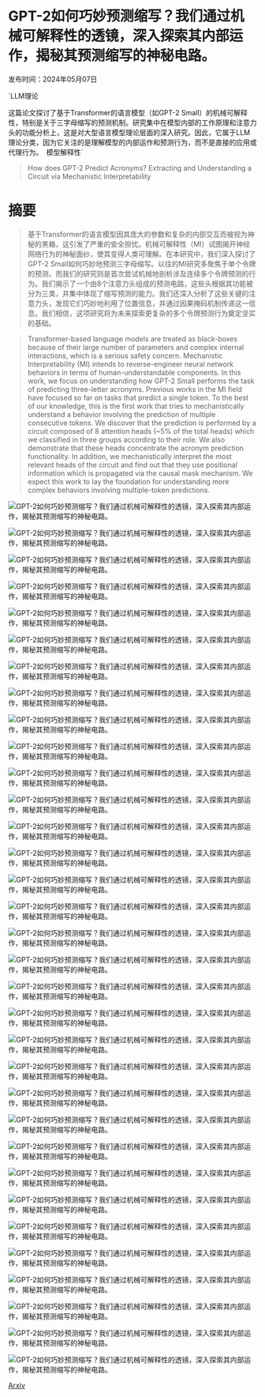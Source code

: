 # GPT-2如何巧妙预测缩写？我们通过机械可解释性的透镜，深入探索其内部运作，揭秘其预测缩写的神秘电路。

发布时间：2024年05月07日

`LLM理论

这篇论文探讨了基于Transformer的语言模型（如GPT-2 Small）的机械可解释性，特别是关于三字母缩写的预测机制。研究集中在模型内部的工作原理和注意力头的功能分析上，这是对大型语言模型理论层面的深入研究。因此，它属于LLM理论分类，因为它关注的是理解模型的内部运作和预测行为，而不是直接的应用或代理行为。` `模型解释性`

> How does GPT-2 Predict Acronyms? Extracting and Understanding a Circuit via Mechanistic Interpretability

# 摘要

> 基于Transformer的语言模型因其庞大的参数和复杂的内部交互而被视为神秘的黑箱，这引发了严重的安全担忧。机械可解释性（MI）试图揭开神经网络行为的神秘面纱，使其变得人类可理解。在本研究中，我们深入探讨了GPT-2 Small如何巧妙地预测三字母缩写。以往的MI研究多聚焦于单个令牌的预测，而我们的研究则是首次尝试机械地剖析涉及连续多个令牌预测的行为。我们揭示了一个由8个注意力头组成的预测电路，这些头根据其功能被分为三类，并集中体现了缩写预测的能力。我们还深入分析了这些关键的注意力头，发现它们巧妙地利用了位置信息，并通过因果掩码机制传递这一信息。我们相信，这项研究将为未来探索更复杂的多个令牌预测行为奠定坚实的基础。

> Transformer-based language models are treated as black-boxes because of their large number of parameters and complex internal interactions, which is a serious safety concern. Mechanistic Interpretability (MI) intends to reverse-engineer neural network behaviors in terms of human-understandable components. In this work, we focus on understanding how GPT-2 Small performs the task of predicting three-letter acronyms. Previous works in the MI field have focused so far on tasks that predict a single token. To the best of our knowledge, this is the first work that tries to mechanistically understand a behavior involving the prediction of multiple consecutive tokens. We discover that the prediction is performed by a circuit composed of 8 attention heads (~5% of the total heads) which we classified in three groups according to their role. We also demonstrate that these heads concentrate the acronym prediction functionality. In addition, we mechanistically interpret the most relevant heads of the circuit and find out that they use positional information which is propagated via the causal mask mechanism. We expect this work to lay the foundation for understanding more complex behaviors involving multiple-token predictions.

![GPT-2如何巧妙预测缩写？我们通过机械可解释性的透镜，深入探索其内部运作，揭秘其预测缩写的神秘电路。](../../../paper_images/2405.04156/x1.png)

![GPT-2如何巧妙预测缩写？我们通过机械可解释性的透镜，深入探索其内部运作，揭秘其预测缩写的神秘电路。](../../../paper_images/2405.04156/x2.png)

![GPT-2如何巧妙预测缩写？我们通过机械可解释性的透镜，深入探索其内部运作，揭秘其预测缩写的神秘电路。](../../../paper_images/2405.04156/x3.png)

![GPT-2如何巧妙预测缩写？我们通过机械可解释性的透镜，深入探索其内部运作，揭秘其预测缩写的神秘电路。](../../../paper_images/2405.04156/x4.png)

![GPT-2如何巧妙预测缩写？我们通过机械可解释性的透镜，深入探索其内部运作，揭秘其预测缩写的神秘电路。](../../../paper_images/2405.04156/x5.png)

![GPT-2如何巧妙预测缩写？我们通过机械可解释性的透镜，深入探索其内部运作，揭秘其预测缩写的神秘电路。](../../../paper_images/2405.04156/x6.png)

![GPT-2如何巧妙预测缩写？我们通过机械可解释性的透镜，深入探索其内部运作，揭秘其预测缩写的神秘电路。](../../../paper_images/2405.04156/x7.png)

![GPT-2如何巧妙预测缩写？我们通过机械可解释性的透镜，深入探索其内部运作，揭秘其预测缩写的神秘电路。](../../../paper_images/2405.04156/x8.png)

![GPT-2如何巧妙预测缩写？我们通过机械可解释性的透镜，深入探索其内部运作，揭秘其预测缩写的神秘电路。](../../../paper_images/2405.04156/x9.png)

![GPT-2如何巧妙预测缩写？我们通过机械可解释性的透镜，深入探索其内部运作，揭秘其预测缩写的神秘电路。](../../../paper_images/2405.04156/x10.png)

![GPT-2如何巧妙预测缩写？我们通过机械可解释性的透镜，深入探索其内部运作，揭秘其预测缩写的神秘电路。](../../../paper_images/2405.04156/x11.png)

![GPT-2如何巧妙预测缩写？我们通过机械可解释性的透镜，深入探索其内部运作，揭秘其预测缩写的神秘电路。](../../../paper_images/2405.04156/x12.png)

![GPT-2如何巧妙预测缩写？我们通过机械可解释性的透镜，深入探索其内部运作，揭秘其预测缩写的神秘电路。](../../../paper_images/2405.04156/x13.png)

![GPT-2如何巧妙预测缩写？我们通过机械可解释性的透镜，深入探索其内部运作，揭秘其预测缩写的神秘电路。](../../../paper_images/2405.04156/x14.png)

![GPT-2如何巧妙预测缩写？我们通过机械可解释性的透镜，深入探索其内部运作，揭秘其预测缩写的神秘电路。](../../../paper_images/2405.04156/x15.png)

![GPT-2如何巧妙预测缩写？我们通过机械可解释性的透镜，深入探索其内部运作，揭秘其预测缩写的神秘电路。](../../../paper_images/2405.04156/x16.png)

![GPT-2如何巧妙预测缩写？我们通过机械可解释性的透镜，深入探索其内部运作，揭秘其预测缩写的神秘电路。](../../../paper_images/2405.04156/x17.png)

![GPT-2如何巧妙预测缩写？我们通过机械可解释性的透镜，深入探索其内部运作，揭秘其预测缩写的神秘电路。](../../../paper_images/2405.04156/x18.png)

![GPT-2如何巧妙预测缩写？我们通过机械可解释性的透镜，深入探索其内部运作，揭秘其预测缩写的神秘电路。](../../../paper_images/2405.04156/x19.png)

![GPT-2如何巧妙预测缩写？我们通过机械可解释性的透镜，深入探索其内部运作，揭秘其预测缩写的神秘电路。](../../../paper_images/2405.04156/x20.png)

![GPT-2如何巧妙预测缩写？我们通过机械可解释性的透镜，深入探索其内部运作，揭秘其预测缩写的神秘电路。](../../../paper_images/2405.04156/x21.png)

![GPT-2如何巧妙预测缩写？我们通过机械可解释性的透镜，深入探索其内部运作，揭秘其预测缩写的神秘电路。](../../../paper_images/2405.04156/x22.png)

![GPT-2如何巧妙预测缩写？我们通过机械可解释性的透镜，深入探索其内部运作，揭秘其预测缩写的神秘电路。](../../../paper_images/2405.04156/x23.png)

![GPT-2如何巧妙预测缩写？我们通过机械可解释性的透镜，深入探索其内部运作，揭秘其预测缩写的神秘电路。](../../../paper_images/2405.04156/x24.png)

![GPT-2如何巧妙预测缩写？我们通过机械可解释性的透镜，深入探索其内部运作，揭秘其预测缩写的神秘电路。](../../../paper_images/2405.04156/x25.png)

![GPT-2如何巧妙预测缩写？我们通过机械可解释性的透镜，深入探索其内部运作，揭秘其预测缩写的神秘电路。](../../../paper_images/2405.04156/x26.png)

![GPT-2如何巧妙预测缩写？我们通过机械可解释性的透镜，深入探索其内部运作，揭秘其预测缩写的神秘电路。](../../../paper_images/2405.04156/x27.png)

![GPT-2如何巧妙预测缩写？我们通过机械可解释性的透镜，深入探索其内部运作，揭秘其预测缩写的神秘电路。](../../../paper_images/2405.04156/x28.png)

![GPT-2如何巧妙预测缩写？我们通过机械可解释性的透镜，深入探索其内部运作，揭秘其预测缩写的神秘电路。](../../../paper_images/2405.04156/x29.png)

![GPT-2如何巧妙预测缩写？我们通过机械可解释性的透镜，深入探索其内部运作，揭秘其预测缩写的神秘电路。](../../../paper_images/2405.04156/x30.png)

![GPT-2如何巧妙预测缩写？我们通过机械可解释性的透镜，深入探索其内部运作，揭秘其预测缩写的神秘电路。](../../../paper_images/2405.04156/x31.png)

![GPT-2如何巧妙预测缩写？我们通过机械可解释性的透镜，深入探索其内部运作，揭秘其预测缩写的神秘电路。](../../../paper_images/2405.04156/x32.png)

![GPT-2如何巧妙预测缩写？我们通过机械可解释性的透镜，深入探索其内部运作，揭秘其预测缩写的神秘电路。](../../../paper_images/2405.04156/x33.png)

[Arxiv](https://arxiv.org/abs/2405.04156)